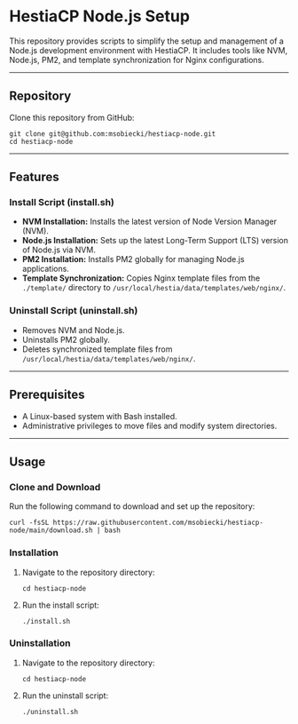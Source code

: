 # HestiaCP Node.js Setup

This repository provides scripts to simplify the setup and management of a Node.js development environment with HestiaCP. It includes tools like NVM, Node.js, PM2, and template synchronization for Nginx configurations.

---

## Repository
Clone this repository from GitHub:
```
git clone git@github.com:msobiecki/hestiacp-node.git
cd hestiacp-node
```

---

## Features

### Install Script (install.sh)
- **NVM Installation:** Installs the latest version of Node Version Manager (NVM).
- **Node.js Installation:** Sets up the latest Long-Term Support (LTS) version of Node.js via NVM.
- **PM2 Installation:** Installs PM2 globally for managing Node.js applications.
- **Template Synchronization:** Copies Nginx template files from the `./template/` directory to `/usr/local/hestia/data/templates/web/nginx/`.

### Uninstall Script (uninstall.sh)
- Removes NVM and Node.js.
- Uninstalls PM2 globally.
- Deletes synchronized template files from `/usr/local/hestia/data/templates/web/nginx/`.

---

## Prerequisites
- A Linux-based system with Bash installed.
- Administrative privileges to move files and modify system directories.

---

## Usage

### Clone and Download
Run the following command to download and set up the repository:
```
curl -fsSL https://raw.githubusercontent.com/msobiecki/hestiacp-node/main/download.sh | bash
```

### Installation
1. Navigate to the repository directory:
   ```
   cd hestiacp-node
   ```
3. Run the install script:
   ```
   ./install.sh
   ```

### Uninstallation
1. Navigate to the repository directory:
   ```
   cd hestiacp-node
   ```
3. Run the uninstall script:
   ```
   ./uninstall.sh
   ```
